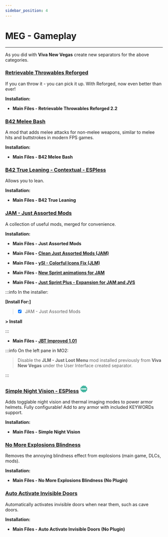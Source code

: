 ```yaml
---
sidebar_position: 4
---
```


# MEG - Gameplay

---

As you did with **Viva New Vegas** create new separators for the above categories.

### [Retrievable Throwables Reforged](https://www.nexusmods.com/newvegas/mods/66461)

If you can throw it - you can pick it up. With Reforged, now even better than ever!

**Installation:**

- **Main Files - Retrievable Throwables Reforged 2.2**


### [B42 Melee Bash](https://www.nexusmods.com/newvegas/mods/68055)

A mod that adds melee attacks for non-melee weapons, similar to melee hits and buttstrokes in modern FPS games. 

**Installation:**

- **Main Files - B42 Melee Bash**


### [B42 True Leaning - Contextual - ESPless](https://www.nexusmods.com/newvegas/mods/81872)

Allows you to lean.

**Installation:**

- **Main Files - B42 True Leaning**


### [JAM - Just Assorted Mods](https://www.nexusmods.com/newvegas/mods/66666)

A collection of useful mods, merged for convenience. 

**Installation:**

- **Main Files - Just Assorted Mods**

- **Main Files - [Clean Just Assorted Mods (JAM)](https://www.nexusmods.com/newvegas/mods/82724?tab=files)**

- **Main Files - [ySI - Colorful Icons Fix (JLM)](https://www.nexusmods.com/newvegas/mods/85075?tab=files)**

- **Main Files - [New Sprint animations for JAM](https://www.nexusmods.com/newvegas/mods/74839?tab=files)**

- **Main Files - [Just Sprint Plus - Expansion for JAM and JVS](https://www.nexusmods.com/newvegas/mods/83797?tab=files)**

:::info In the installer:

**[Install For:]**

> - [x] JAM - Just Assorted Mods

**> Install**

:::

- **Main Files - [JBT Improved 1.01](https://www.nexusmods.com/newvegas/mods/78324?tab=files)**

:::info On the left pane in MO2:

> Disable the **JLM - Just Loot Menu** mod installed previously from **Viva New Vegas** under the User Interface created separator.

:::


### [Simple Night Vision - ESPless](https://www.nexusmods.com/newvegas/mods/84991) ![](../static/img/New.png)


Adds togglable night vision and thermal imaging modes to power armor helmets. Fully configurable! Add to any armor with included KEYWORDs support.  

**Installation:**

- **Main Files - Simple Night Vision**


### [No More Explosions Blindness](https://www.nexusmods.com/newvegas/mods/73572)

Removes the annoying blindness effect from explosions (main game, DLCs, mods). 

**Installation:**

- **Main Files - No More Explosions Blindness (No Plugin)**


### [Auto Activate Invisible Doors](https://www.nexusmods.com/newvegas/mods/80650)

Automatically activates invisible doors when near them, such as cave doors. 

**Installation:**

- **Main Files - Auto Activate Invisible Doors (No Plugin)**
